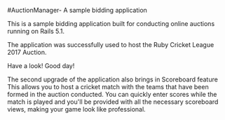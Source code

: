 #AuctionManager- A sample bidding application

This is a sample bidding application built for conducting online auctions running on Rails 5.1.

The application was successfully used to host the Ruby Cricket League 2017 Auction.

Have a look! Good day!

The second upgrade of the application also brings in Scoreboard feature
This allows you to host a cricket match with the teams that have been formed in the auction conducted.
You can quickly enter scores while the match is played and you'll be provided with all the necessary scoreboard views, making your game look like professional.
